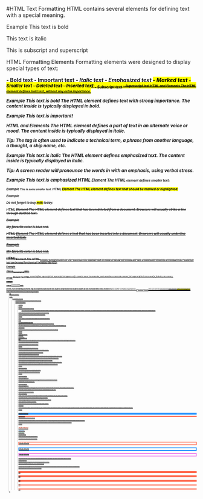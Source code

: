 #HTML Text Formatting
HTML contains several elements for defining text with a special meaning.

Example
This text is bold

This text is italic

This is subscript and superscript

HTML Formatting Elements
Formatting elements were designed to display special types of text:

<b> - Bold text
<strong> - Important text
<i> - Italic text
<em> - Emphasized text
<mark> - Marked text
<small> - Smaller text
<del> - Deleted text
<ins> - Inserted text
<sub> - Subscript text
<sup> - Superscript text
HTML <b> and <strong> Elements
The HTML <b> element defines bold text, without any extra importance.

Example
<b>This text is bold</b>
The HTML <strong> element defines text with strong importance. The content inside is typically displayed in bold.

Example
<strong>This text is important!</strong>

HTML <i> and <em> Elements
The HTML <i> element defines a part of text in an alternate voice or mood. The content inside is typically displayed in italic.

Tip: The <i> tag is often used to indicate a technical term, a phrase from another language, a thought, a ship name, etc.

Example
<i>This text is italic</i>
The HTML <em> element defines emphasized text. The content inside is typically displayed in italic.

Tip: A screen reader will pronounce the words in <em> with an emphasis, using verbal stress.

Example
<em>This text is emphasized</em>
HTML <small> Element
The HTML <small> element defines smaller text:

Example
<small>This is some smaller text.</small>
HTML <mark> Element
The HTML <mark> element defines text that should be marked or highlighted:

Example
<p>Do not forget to buy <mark>milk</mark> today.</p>
HTML <del> Element
The HTML <del> element defines text that has been deleted from a document. Browsers will usually strike a line through deleted text:

Example
<p>My favorite color is <del>blue</del> red.</p>
HTML <ins> Element
The HTML <ins> element defines a text that has been inserted into a document. Browsers will usually underline inserted text:

Example
<p>My favorite color is <del>blue</del> <ins>red</ins>.</p>
HTML <sub> Element
The HTML <sub> element defines subscript text. Subscript text appears half a character below the normal line, and is sometimes rendered in a smaller font. Subscript text can be used for chemical formulas, like H2O:

Example
<p>This is <sub>subscripted</sub> text.</p>
HTML <sup> Element
The HTML <sup> element defines superscript text. Superscript text appears half a character above the normal line, and is sometimes rendered in a smaller font. Superscript text can be used for footnotes, like WWW[1]:

Example
<p>This is <sup>superscripted</sup> text.</p>
#HTML Text Formatting Elements
Tag	Description
<b>	Defines bold text
<em>	Defines emphasized text 
<i>	Defines a part of text in an alternate voice or mood
<small>	Defines smaller text
<strong>	Defines important text
<sub>	Defines subscripted text
<sup>	Defines superscripted text
<ins>	Defines inserted text
<del>	Defines deleted text
<mark>	Defines marked/highlighted text

#HTML Quotation and Citation Elements
In this chapter we will go through the <blockquote>,<q>, <abbr>, <address>, <cite>, and <bdo> HTML elements.

#HTML <blockquote> for Quotations
The HTML <blockquote> element defines a section that is quoted from another source.

Browsers usually indent <blockquote> elements.

Example
<p>Here is a quote from WWF's website:</p>
<blockquote cite="http://www.worldwildlife.org/who/index.html">
For 60 years, WWF has worked to help people and nature thrive. As the world's leading conservation organization, WWF works in nearly 100 countries. At every level, we collaborate with people around the world to develop and deliver innovative solutions that protect communities, wildlife, and the places in which they live.
</blockquote>

#HTML <q> for Short Quotations
The HTML <q> tag defines a short quotation.

Browsers normally insert quotation marks around the quotation.

Example
<p>WWF's goal is to: <q>Build a future where people live in harmony with nature.</q></p> 

HTML <address> for Contact Information
The HTML <address> tag defines the contact information for the author/owner of a document or an article.

The contact information can be an email address, URL, physical address, phone number, social media handle, etc.

The text in the <address> element usually renders in italic, and browsers will always add a line break before and after the <address> element.

Example
<address>
Written by John Doe.<br>
Visit us at:<br>
Example.com<br>
Box 564, Disneyland<br>
USA
</address>
HTML <cite> for Work Title
The HTML <cite> tag defines the title of a creative work (e.g. a book, a poem, a song, a movie, a painting, a sculpture, etc.).

Note: A person's name is not the title of a work.

The text in the <cite> element usually renders in italic.

Example
<p><cite>The Scream</cite> by Edvard Munch. Painted in 1893.</p>
HTML <bdo> for Bi-Directional Override
BDO stands for Bi-Directional Override.

The HTML <bdo> tag is used to override the current text direction:

Example
<bdo dir="rtl">This text will be written from right to left</bdo>

#HTML comments are not displayed in the browser, but they can help document your HTML source code.

HTML Comment Tag
You can add comments to your HTML source by using the following syntax:

<!-- Write your comments here -->
Notice that there is an exclamation point (!) in the start tag, but not in the end tag.

Note: Comments are not displayed by the browser, but they can help document your HTML source code.

Add Comments
With comments you can place notifications and reminders in your HTML code:

Example
<!-- This is a comment -->

<p>This is a paragraph.</p>

<!-- Remember to add more information here -->
Hide Content
Comments can be used to hide content.

This can be helpful if you hide content temporarily:

Example
<p>This is a paragraph.</p>

<!-- <p>This is another paragraph </p> -->

<p>This is a paragraph too.</p>
You can also hide more than one line. Everything between the <!-- and the --> will be hidden from the display.

Example
Hide a section of HTML code:

<p>This is a paragraph.</p>
<!--
<p>Look at this cool image:</p>
<img border="0" src="pic_trulli.jpg" alt="Trulli">
-->
<p>This is a paragraph too.</p>
Comments are also great for debugging HTML, because you can comment out HTML lines of code, one at a time, to search for errors.

#Hide Inline Content
Comments can be used to hide parts in the middle of the HTML code.

Example
Hide a part of a paragraph:

<p>This <!-- great text --> is a paragraph.</p>
#HTML Colors
HTML colors are specified with predefined color names, or with RGB, HEX, HSL, RGBA, or HSLA values.

Color Names
In HTML, a color can be specified by using a color name:

Tomato
Orange
DodgerBlue
MediumSeaGreen
Gray
SlateBlue
Violet
LightGray

HTML supports 140 standard color names.

Background Color
You can set the background color for HTML elements:

Hello World


Lorem ipsum dolor sit amet, consectetuer adipiscing elit, sed diam nonummy nibh euismod tincidunt ut laoreet dolore magna aliquam erat volutpat. Ut wisi enim ad minim veniam, quis nostrud exerci tation ullamcorper suscipit lobortis nisl ut aliquip ex ea commodo consequat.

Example
<h1 style="background-color:DodgerBlue;">Hello World</h1>
<p style="background-color:Tomato;">Lorem ipsum...</p>
Text Color
You can set the color of text:

Hello World
Lorem ipsum dolor sit amet, consectetuer adipiscing elit, sed diam nonummy nibh euismod tincidunt ut laoreet dolore magna aliquam erat volutpat.

Ut wisi enim ad minim veniam, quis nostrud exerci tation ullamcorper suscipit lobortis nisl ut aliquip ex ea commodo consequat.

Example
<h1 style="color:Tomato;">Hello World</h1>
<p style="color:DodgerBlue;">Lorem ipsum...</p>
<p style="color:MediumSeaGreen;">Ut wisi enim...</p>
ADVERTISEMENT

Border Color
You can set the color of borders:

Hello World
Hello World
Hello World
Example
<h1 style="border:2px solid Tomato;">Hello World</h1>
<h1 style="border:2px solid DodgerBlue;">Hello World</h1>
<h1 style="border:2px solid Violet;">Hello World</h1>
Color Values
In HTML, colors can also be specified using RGB values, HEX values, HSL values, RGBA values, and HSLA values.

The following three <div> elements have their background color set with RGB, HEX, and HSL values:

rgb(255, 99, 71)
#ff6347
hsl(9, 100%, 64%)
The following two <div> elements have their background color set with RGBA and HSLA values, which add an Alpha channel to the color (here we have 50% transparency):

rgba(255, 99, 71, 0.5)
hsla(9, 100%, 64%, 0.5)
Example
<h1 style="background-color:rgb(255, 99, 71);">...</h1>
<h1 style="background-color:#ff6347;">...</h1>
<h1 style="background-color:hsl(9, 100%, 64%);">...</h1>

<h1 style="background-color:rgba(255, 99, 71, 0.5);">...</h1>
<h1 style="background-color:hsla(9, 100%, 64%, 0.5);">...</h1>


